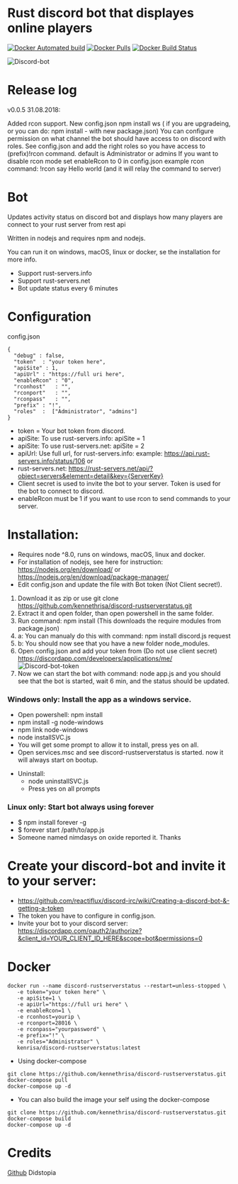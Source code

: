 # Rust discord bot that displayes online players

[![Docker Automated build](https://img.shields.io/docker/automated/kenrisa/discord-rustserverstatus.svg)](https://hub.docker.com/r/kenrisa/discord-rustserverstatus/)
[![Docker Pulls](https://img.shields.io/docker/pulls/kenrisa/discord-rustserverstatus.svg)](https://hub.docker.com/r/kenrisa/discord-rustserverstatus/)
[![Docker Build Status](https://img.shields.io/docker/build/kenrisa/discord-rustserverstatus.svg)](https://hub.docker.com/r/kenrisa/discord-rustserverstatus/)


![Discord-bot](https://i.gyazo.com/23a3f95b758a146efa7d4a3dfd5f3999.png)

# Release log

v0.0.5 31.08.2018: 

Added rcon support. 
New config.json 
npm install ws ( if you are upgradeing, or you can do: npm install - with new package.json)
You can configure permission on what channel the bot should have access to on discord with roles.
See config.json and add the right roles so you have access to (prefix)!rcon command. default is Administrator or admins
If you want to disable rcon mode set enableRcon to 0 in config.json
example rcon command: !rcon say Hello world (and it will relay the command to server)

# Bot

Updates activity status on discord bot and displays how many players are connect to your rust server from rest api

Written in nodejs and requires npm and nodejs.

You can run it on windows, macOS, linux or docker, se the installation for more info.

* Support rust-servers.info
* Support rust-servers.net
* Bot update status every 6 minutes

# Configuration
config.json
```
{ 
  "debug" : false,
  "token"  : "your token here",
  "apiSite" : 1,
  "apiUrl" : "https://full uri here",
  "enableRcon" : "0",
  "rconhost"   : "",
  "rconport"   : "",
  "rconpass"   : "",
  "prefix" : "!",
  "roles"  :  ["Administrator", "admins"]
}
```
* token = Your bot token from discord.
* apiSite: To use rust-servers.info: apiSite = 1
* apiSite: To use rust-servers.net: apiSite = 2
* apiUrl: Use full url, for rust-servers.info: example: https://api.rust-servers.info/status/106 or
* rust-servers.net: https://rust-servers.net/api/?object=servers&element=detail&key={ServerKey}
* Client secret is used to invite the bot to your server. Token is used for the bot to connect to discord.
* enableRcon must be 1 if you want to use rcon to send commands to your server.

# Installation:
* Requires node ^8.0, runs on windows, macOS, linux and docker.
* For installation of nodejs, see here for instruction: https://nodejs.org/en/download/ or https://nodejs.org/en/download/package-manager/
* Edit config.json and update the file with Bot token (Not Client secret!).
1. Download it as zip or use git clone https://github.com/kennethrisa/discord-rustserverstatus.git
2. Extract it and open folder, than open powershell in the same folder.
3. Run command: npm install (This downloads the require modules from package.json)
  3.  a: You can manualy do this with command: npm install discord.js request
  3.  b: You should now see that you have a new folder node_modules.
4. Open config.json and add your token from (Do not use client secret) https://discordapp.com/developers/applications/me/ 
![Discord-bot-token](https://i.gyazo.com/7a19e5d13171f192e0ea6de3a607777a.png)
5. Now we can start the bot with command: node app.js and you should see that the bot is started, wait 6 min, and the status should be updated.


### Windows only: Install the app as a windows service.
  - Open powershell: npm install
  - npm install -g node-windows
  - npm link node-windows
  - node installSVC.js
  - You will get some prompt to allow it to install, press yes on all.
  - Open services.msc and see discord-rustserverstatus is started. now it will always start on bootup.

* Uninstall:
  - node uninstallSVC.js
  - Press yes on all prompts

### Linux only: Start bot always using forever
  - $ npm install forever -g
  - $ forever start /path/to/app.js
  - Someone named nimdasys on oxide reported it. Thanks

# Create your discord-bot and invite it to your server:
* https://github.com/reactiflux/discord-irc/wiki/Creating-a-discord-bot-&-getting-a-token
* The token you have to configure in config.json.
* Invite your bot to your discord server: https://discordapp.com/oauth2/authorize?&client_id=YOUR_CLIENT_ID_HERE&scope=bot&permissions=0

# Docker
```
docker run --name discord-rustserverstatus --restart=unless-stopped \
   -e token="your token here" \
   -e apiSite=1 \
   -e apiUrl="https://full uri here" \
   -e enableRcon=1 \
   -e rconhost=yourip \
   -e rconport=28016 \
   -e rconpass="yourpassword" \
   -e prefix="!" \
   -e roles="Administrator" \
   kenrisa/discord-rustserverstatus:latest
```
* Using docker-compose
```
git clone https://github.com/kennethrisa/discord-rustserverstatus.git
docker-compose pull
docker-compose up -d
```
* You can also build the image your self using the docker-compose
```
git clone https://github.com/kennethrisa/discord-rustserverstatus.git
docker-compose build
docker-compose up -d
```

# Credits
[Github](https://github.com/Didstopia) Didstopia

